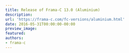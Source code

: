 ```yaml
---
title: Release of Frama-C 13.0 (Aluminium)
description:
url: 'https://frama-c.com/fc-versions/aluminium.html'
date: 2016-05-31T00:00:00-00:00
preview_image:
featured:
authors:
- frama-c
---
```



